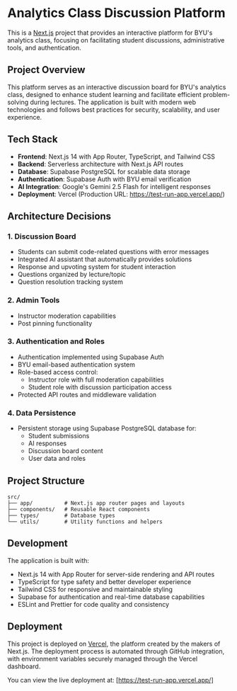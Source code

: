 # Analytics Class Discussion Platform

This is a [Next.js](https://nextjs.org) project that provides an interactive platform for BYU's analytics class, focusing on facilitating student discussions, administrative tools, and authentication.

## Project Overview

This platform serves as an interactive discussion board for BYU's analytics class, designed to enhance student learning and facilitate efficient problem-solving during lectures. The application is built with modern web technologies and follows best practices for security, scalability, and user experience.

## Tech Stack

- **Frontend**: Next.js 14 with App Router, TypeScript, and Tailwind CSS
- **Backend**: Serverless architecture with Next.js API routes
- **Database**: Supabase PostgreSQL for scalable data storage
- **Authentication**: Supabase Auth with BYU email verification
- **AI Integration**: Google's Gemini 2.5 Flash for intelligent responses
- **Deployment**: Vercel (Production URL: https://test-run-app.vercel.app/)

## Architecture Decisions

### 1. Discussion Board
- Students can submit code-related questions with error messages
- Integrated AI assistant that automatically provides solutions
- Response and upvoting system for student interaction
- Questions organized by lecture/topic
- Question resolution tracking system

### 2. Admin Tools
- Instructor moderation capabilities
- Post pinning functionality

### 3. Authentication and Roles
- Authentication implemented using Supabase Auth
- BYU email-based authentication system
- Role-based access control:
  - Instructor role with full moderation capabilities
  - Student role with discussion participation access
- Protected API routes and middleware validation

### 4. Data Persistence
- Persistent storage using Supabase PostgreSQL database for:
  - Student submissions
  - AI responses
  - Discussion board content
  - User data and roles

## Project Structure

```
src/
├── app/          # Next.js app router pages and layouts
├── components/   # Reusable React components
├── types/        # Database types
└── utils/        # Utility functions and helpers
```

## Development

The application is built with:
- Next.js 14 with App Router for server-side rendering and API routes
- TypeScript for type safety and better developer experience
- Tailwind CSS for responsive and maintainable styling
- Supabase for authentication and real-time database capabilities
- ESLint and Prettier for code quality and consistency

## Deployment

This project is deployed on [Vercel](https://vercel.com), the platform created by the makers of Next.js. The deployment process is automated through GitHub integration, with environment variables securely managed through the Vercel dashboard.

You can view the live deployment at: [https://test-run-app.vercel.app/]
